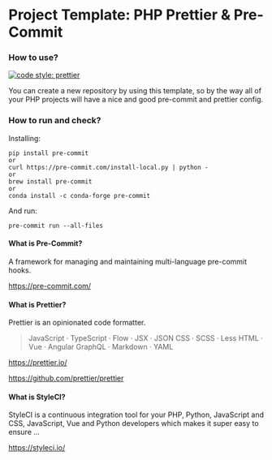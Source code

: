 # Project Template: PHP Prettier & Pre-Commit

### How to use?

[![code style: prettier](https://img.shields.io/badge/code_style-prettier-ff69b4.svg?style=flat-square)](https://github.com/prettier/prettier)

You can create a new repository by using this template, so by the way all of your PHP projects will have a nice and good pre-commit and prettier config.

### How to run and check?

Installing:
```
pip install pre-commit
or
curl https://pre-commit.com/install-local.py | python -
or
brew install pre-commit
or
conda install -c conda-forge pre-commit
```

And run:
```
pre-commit run --all-files
```

#### What is Pre-Commit?

A framework for managing and maintaining multi-language pre-commit hooks.

https://pre-commit.com/

#### What is Prettier?

Prettier is an opinionated code formatter.

> JavaScript · TypeScript · Flow · JSX · JSON
CSS · SCSS · Less
HTML · Vue · Angular
GraphQL · Markdown · YAML

https://prettier.io/

https://github.com/prettier/prettier


#### What is StyleCI?

StyleCI is a continuous integration tool for your PHP, Python, JavaScript and CSS, JavaScript, Vue and Python developers which makes it super easy to ensure ...

https://styleci.io/
